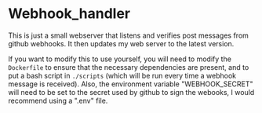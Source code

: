 # Webhook_handler

This is just a small webserver that listens and verifies post messages from github webhooks.
It then updates my web server to the latest version.

If you want to modify this to use yourself, you will need to modify the `Dockerfile` to ensure that the necessary
dependencies are present, and to put a bash script in `./scripts` (which will be run every time a webhook message is
received). 
Also, the environment variable "WEBHOOK_SECRET" will need to be set to the secret used by github to sign the webooks,
I would recommend using a ".env" file.

